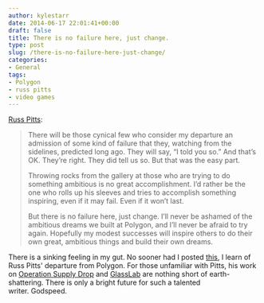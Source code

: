 ```yaml
---
author: kylestarr
date: 2014-06-17 22:01:41+00:00
draft: false
title: There is no failure here, just change.
type: post
slug: /there-is-no-failure-here-just-change/
categories:
- General
tags:
- Polygon
- russ pitts
- video games
---
```


[Russ Pitts](http://www.falsegravity.com/?p=956):

> There will be those cynical few who consider my departure an admission of some kind of failure that they, watching from the sidelines, predicted long ago. They will say, “I told you so.” And that’s OK. They’re right. They did tell us so. But that was the easy part.
>
> Throwing rocks from the gallery at those who are trying to do something ambitious is no great accomplishment. I’d rather be the one who rolls up his sleeves and tries to accomplish something inspiring, even if it may fail. Even if it won’t last.
>
> But there is no failure here, just change. I’ll never be ashamed of the ambitious dreams we built at Polygon, and I’ll never be afraid to try again. Hopefully my modest successes will inspire others to do their own great, ambitious things and build their own dreams.

There is a sinking feeling in my gut. No sooner had I posted [this](/2014/06/17/personality/), I learn of Russ Pitts' departure from Polygon. For those unfamiliar with Pitts, his work on [Operation Supply Drop](http://www.polygon.com/2013/12/16/5179074/launching-operation-supply-drop) and [GlassLab](http://www.polygon.com/features/2014/4/24/5636832/glasslab) are nothing short of earth-shattering. There is only a bright future for such a talented writer. Godspeed.
